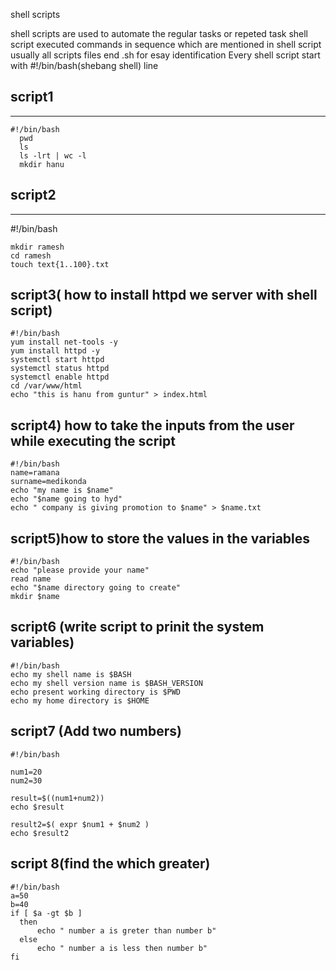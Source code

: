 shell scripts

shell scripts are used to automate the regular tasks or repeted task
shell script executed commands in sequence which are mentioned in shell
script
usually all scripts files end .sh for esay identification
Every shell script start with #!/bin/bash(shebang shell) line

## script1
------
```
#!/bin/bash
  pwd
  ls
  ls -lrt | wc -l
  mkdir hanu
```
## script2
-----
#!/bin/bash
```date
mkdir ramesh
cd ramesh
touch text{1..100}.txt
```

## script3( how to install httpd we server with shell script)
```
#!/bin/bash
yum install net-tools -y
yum install httpd -y
systemctl start httpd
systemctl status httpd
systemctl enable httpd
cd /var/www/html
echo "this is hanu from guntur" > index.html
```
## script4) how to take the inputs from the user while executing the script
```
#!/bin/bash
name=ramana
surname=medikonda
echo "my name is $name"
echo "$name going to hyd"
echo " company is giving promotion to $name" > $name.txt
```
## script5)how to store the values in the variables
```
#!/bin/bash
echo "please provide your name"
read name
echo "$name directory going to create"
mkdir $name
```
## script6 (write script to prinit the system variables)
```
#!/bin/bash
echo my shell name is $BASH
echo my shell version name is $BASH_VERSION
echo present working directory is $PWD
echo my home directory is $HOME
```
## script7 (Add two numbers)
```
#!/bin/bash

num1=20
num2=30

result=$((num1+num2))
echo $result

result2=$( expr $num1 + $num2 )
echo $result2
```
## script 8(find the which greater)
```
#!/bin/bash
a=50
b=40
if [ $a -gt $b ]
  then
	  echo " number a is greter than number b"
  else
	  echo " number a is less then number b"
fi
```










